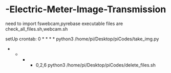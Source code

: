 # -Electric-Meter-Image-Transmission
need to import fswebcam,pyrebase
executable files are check_all_files.sh,webcam.sh

setUp crontab:
0 * * * * python3 /home/pi/Desktop/piCodes/take_img.py
* * * * 0,2,6 python3 /home/pi/Desktop/piCodes/delete_files.sh

